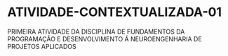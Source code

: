 # ATIVIDADE-CONTEXTUALIZADA-01
PRIMEIRA ATIVIDADE DA DISCIPLINA DE FUNDAMENTOS DA PROGRAMAÇÃO E DESENVOLVIMENTO Á NEUROENGENHARIA DE PROJETOS APLICADOS
